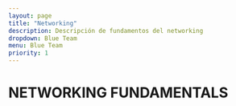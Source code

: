 ```yaml
---
layout: page
title: "Networking"
description: Descripción de fundamentos del networking
dropdown: Blue Team
menu: Blue Team
priority: 1
---
```

# NETWORKING FUNDAMENTALS



